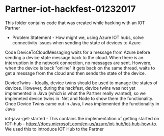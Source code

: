 # Partner-iot-hackfest-01232017

This folder contains code that was created while hacking with an IOT Partner 

* Problem Statement - How might we, using Azure IOT hubs, solve connectivity issues when sending the state of devices to Azure 

Code
DeviceToCloudMessaging waits for a message from Azure before sending a device state message back to the cloud. When there is an interruption in the network connection, no messages are sent. Howvere, when the device is back "online" it gets back on the same thread, waits to get a message from the cloud and then sends the state of the device. 

DeviceTwins - Ideally, device twins should be used to manage the states of devices. However, during the hackfest, device twins was not yet implemented in Java (which is what the Partner really wanted), so we impleneted device twins in .Net and Node to show them the functionality. Once Device Twins came out in Java, I was implemented the functionality in Java

iot-java-get-started - This contains the implementation of getting started on IOT-hub - https://docs.microsoft.com/en-us/azure/iot-hub/iot-hub-how-to. We used this to introduce IOT Hub to the Partner  



